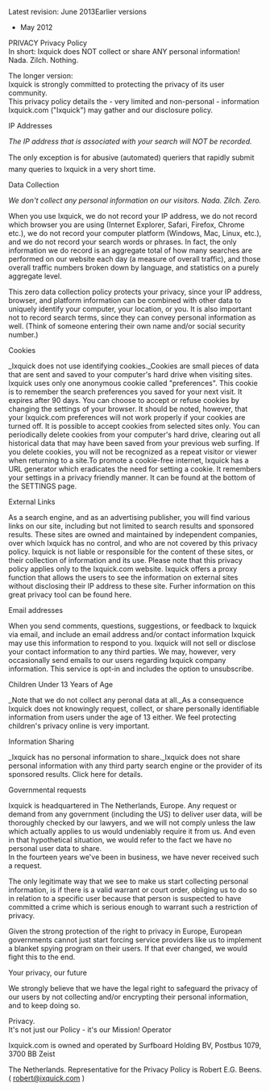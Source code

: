 Latest revision: June 2013Earlier versions

*   May 2012

PRIVACY Privacy Policy  
In short: Ixquick does NOT collect or share ANY personal information!  
Nada. Zilch. Nothing.

The longer version:  
Ixquick is strongly committed to protecting the privacy of its user community.  
This privacy policy details the - very limited and non-personal - information Ixquick.com ("Ixquick") may gather and our disclosure policy.

IP Addresses

_The IP address that is associated with your search will NOT be recorded._  
  
The only exception is for abusive (automated) queriers that rapidly submit many queries to Ixquick in a very short time.

Data Collection

_We don't collect any personal information on our visitors. Nada. Zilch. Zero._  
  
When you use Ixquick, we do not record your IP address, we do not record which browser you are using (Internet Explorer, Safari, Firefox, Chrome etc.), we do not record your computer platform (Windows, Mac, Linux, etc.), and we do not record your search words or phrases. In fact, the only information we do record is an aggregate total of how many searches are performed on our website each day (a measure of overall traffic), and those overall traffic numbers broken down by language, and statistics on a purely aggregate level.  
  
This zero data collection policy protects your privacy, since your IP address, browser, and platform information can be combined with other data to uniquely identify your computer, your location, or you. It is also important not to record search terms, since they can convey personal information as well. (Think of someone entering their own name and/or social security number.)

Cookies

_Ixquick does not use identifying cookies._Cookies are small pieces of data that are sent and saved to your computer's hard drive when visiting sites. Ixquick uses only one anonymous cookie called "preferences". This cookie is to remember the search preferences you saved for your next visit. It expires after 90 days. You can choose to accept or refuse cookies by changing the settings of your browser. It should be noted, however, that your Ixquick.com preferences will not work properly if your cookies are turned off. It is possible to accept cookies from selected sites only. You can periodically delete cookies from your computer's hard drive, clearing out all historical data that may have been saved from your previous web surfing. If you delete cookies, you will not be recognized as a repeat visitor or viewer when returning to a site.To promote a cookie-free internet, Ixquick has a URL generator which eradicates the need for setting a cookie. It remembers your settings in a privacy friendly manner. It can be found at the bottom of the SETTINGS page.  

External Links

As a search engine, and as an advertising publisher, you will find various links on our site, including but not limited to search results and sponsored results. These sites are owned and maintained by independent companies, over which Ixquick has no control, and who are not covered by this privacy policy. Ixquick is not liable or responsible for the content of these sites, or their collection of information and its use. Please note that this privacy policy applies only to the Ixquick.com website. Ixquick offers a proxy function that allows the users to see the information on external sites without disclosing their IP address to these site. Furher information on this great privacy tool can be found here.

Email addresses

When you send comments, questions, suggestions, or feedback to Ixquick via email, and include an email address and/or contact information Ixquick may use this information to respond to you. Ixquick will not sell or disclose your contact information to any third parties. We may, however, very occasionally send emails to our users regarding Ixquick company information. This service is opt-in and includes the option to unsubscribe.

Children Under 13 Years of Age

_Note that we do not collect any peronal data at all._As a consequence Ixquick does not knowingly request, collect, or share personally identifiable information from users under the age of 13 either. We feel protecting children's privacy online is very important.

Information Sharing

_Ixquick has no personal information to share._Ixquick does not share personal information with any third party search engine or the provider of its sponsored results. Click here for details.

Governmental requests

Ixquick is headquartered in The Netherlands, Europe. Any request or demand from any government (including the US) to deliver user data, will be thoroughly checked by our lawyers, and we will not comply unless the law which actually applies to us would undeniably require it from us. And even in that hypothetical situation, we would refer to the fact we have no personal user data to share.  
In the fourteen years we've been in business, we have never received such a request.  
  
The only legitimate way that we see to make us start collecting personal information, is if there is a valid warrant or court order, obliging us to do so in relation to a specific user because that person is suspected to have committed a crime which is serious enough to warrant such a restriction of privacy.  
  
Given the strong protection of the right to privacy in Europe, European governments cannot just start forcing service providers like us to implement a blanket spying program on their users. If that ever changed, we would fight this to the end.  
  

Your privacy, our future

We strongly believe that we have the legal right to safeguard the privacy of our users by not collecting and/or encrypting their personal information, and to keep doing so.

Privacy.  
It's not just our Policy - it's our Mission! Operator

Ixquick.com is owned and operated by Surfboard Holding BV, Postbus 1079, 3700 BB Zeist  

The Netherlands. Representative for the Privacy Policy is Robert E.G. Beens. ( robert@ixquick.com )